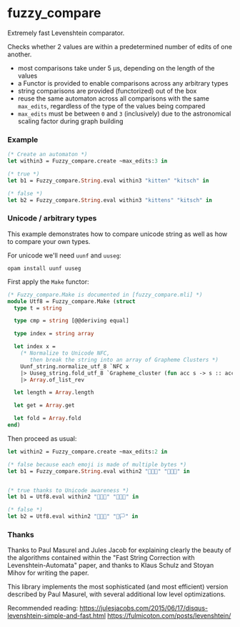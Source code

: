 fuzzy_compare
=============

Extremely fast Levenshtein comparator.

Checks whether 2 values are within a predetermined number of edits of one another.

- most comparisons take under 5 µs, depending on the length of the values
- a Functor is provided to enable comparisons across any arbitrary types
- string comparisons are provided (functorized) out of the box
- reuse the same automaton across all comparisons with the same `max_edits`, regardless of the type of the values being compared
- `max_edits` must be between `0` and `3` (inclusively) due to the astronomical scaling factor during graph building

### Example

```ocaml
(* Create an automaton *)
let within3 = Fuzzy_compare.create ~max_edits:3 in

(* true *)
let b1 = Fuzzy_compare.String.eval within3 "kitten" "kitsch" in

(* false *)
let b2 = Fuzzy_compare.String.eval within3 "kittens" "kitsch" in
```

### Unicode / arbitrary types

This example demonstrates how to compare unicode string as well as how to compare your own types.

For unicode we'll need `uunf` and `uuseg`:
```
opam install uunf uuseg
```

First apply the `Make` functor:
```ocaml
(* Fuzzy_compare.Make is documented in [fuzzy_compare.mli] *)
module Utf8 = Fuzzy_compare.Make (struct
  type t = string

  type cmp = string [@@deriving equal]

  type index = string array

  let index x =
    (* Normalize to Unicode NFC,
       then break the string into an array of Grapheme Clusters *)
    Uunf_string.normalize_utf_8 `NFC x
    |> Uuseg_string.fold_utf_8 `Grapheme_cluster (fun acc s -> s :: acc) []
    |> Array.of_list_rev

  let length = Array.length

  let get = Array.get

  let fold = Array.fold
end)
```

Then proceed as usual:
```ocaml
let within2 = Fuzzy_compare.create ~max_edits:2 in

(* false because each emoji is made of multiple bytes *)
let b1 = Fuzzy_compare.String.eval within2 "🏁🏴🚩" "🚩🏴🏁" in


(* true thanks to Unicode awareness *)
let b1 = Utf8.eval within2 "🏁🏴🚩" "🚩🏴🏁" in

(* false *)
let b2 = Utf8.eval within2 "🏁🏴🚩" "🚩🏳️" in
```

### Thanks

Thanks to Paul Masurel and Jules Jacob for explaining clearly the beauty of the algorithms contained within the "Fast String Correction with Levenshtein-Automata" paper, and thanks to Klaus Schulz and Stoyan Mihov for writing the paper.

This library implements the most sophisticated (and most efficient) version described by Paul Masurel, with several additional low level optimizations.

Recommended reading:
https://julesjacobs.com/2015/06/17/disqus-levenshtein-simple-and-fast.html
https://fulmicoton.com/posts/levenshtein/
